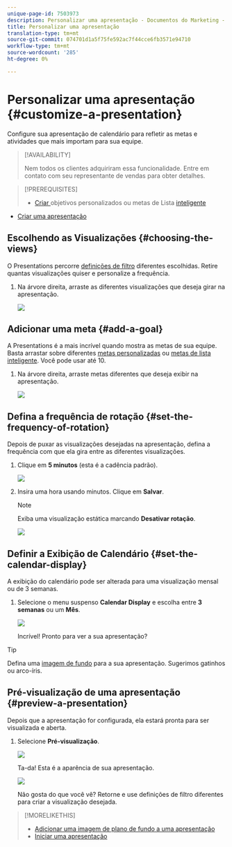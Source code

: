 ```yaml
---
unique-page-id: 7503973
description: Personalizar uma apresentação - Documentos do Marketing - Documentação do produto
title: Personalizar uma apresentação
translation-type: tm+mt
source-git-commit: 074701d1a5f75fe592ac7f44cce6fb3571e94710
workflow-type: tm+mt
source-wordcount: '285'
ht-degree: 0%

---
```



# Personalizar uma apresentação {#customize-a-presentation}

Configure sua apresentação de calendário para refletir as metas e atividades que mais importam para sua equipe.

>[!AVAILABILITY]
>
>
>Nem todos os clientes adquiriram essa funcionalidade. Entre em contato com seu representante de vendas para obter detalhes.

>[!PREREQUISITES]
>
>* [Criar ](/help/marketo/product-docs/core-marketo-concepts/marketing-calendar/calendar-hd/create-a-custom-goal.md) objetivos personalizados ou metas de Lista  [inteligente](/help/marketo/product-docs/core-marketo-concepts/marketing-calendar/calendar-hd/create-a-smart-list-goal.md)
   >
   >
* [Criar uma apresentação](/help/marketo/product-docs/core-marketo-concepts/marketing-calendar/calendar-hd/create-a-presentation.md)


## Escolhendo as Visualizações {#choosing-the-views}

O Presentations percorre [definições de filtro](/help/marketo/product-docs/core-marketo-concepts/marketing-calendar/working-with-the-calendar/filtering-the-marketing-calendar.md) diferentes escolhidas. Retire quantas visualizações quiser e personalize a frequência.

1. Na árvore direita, arraste as diferentes visualizações que deseja girar na apresentação.

   ![](assets/image2015-3-18-13-3a6-3a10.png)

## Adicionar uma meta {#add-a-goal}

A Presentations é a mais incrível quando mostra as metas de sua equipe. Basta arrastar sobre diferentes [metas personalizadas](/help/marketo/product-docs/core-marketo-concepts/marketing-calendar/calendar-hd/create-a-custom-goal.md) ou [metas de lista inteligente](/help/marketo/product-docs/core-marketo-concepts/marketing-calendar/calendar-hd/create-a-smart-list-goal.md). Você pode usar até 10.

1. Na árvore direita, arraste metas diferentes que deseja exibir na apresentação.

   ![](assets/image2015-3-24-14-3a23-3a26.png)

## Defina a frequência de rotação {#set-the-frequency-of-rotation}

Depois de puxar as visualizações desejadas na apresentação, defina a frequência com que ela gira entre as diferentes visualizações.

1. Clique em **5 minutos** (esta é a cadência padrão).

   ![](assets/image2015-3-18-13-3a17-3a29.png)

1. Insira uma hora usando minutos. Clique em **Salvar**.

   >[!NOTE]
   >
   >Exiba uma visualização estática marcando **Desativar rotação**.

   ![](assets/image2015-3-18-13-3a22-3a18.png)

## Definir a Exibição de Calendário {#set-the-calendar-display}

A exibição do calendário pode ser alterada para uma visualização mensal ou de 3 semanas.

1. Selecione o menu suspenso **Calendar Display** e escolha entre **3 semanas** ou um **Mês**.

   ![](assets/image2015-3-18-13-3a27-3a37.png)

   Incrível! Pronto para ver a sua apresentação?

>[!TIP]
>
>Defina uma [imagem de fundo](/help/marketo/product-docs/core-marketo-concepts/marketing-calendar/calendar-hd/add-a-background-image-to-a-presentation.md) para a sua apresentação. Sugerimos gatinhos ou arco-íris.

## Pré-visualização de uma apresentação {#preview-a-presentation}

Depois que a apresentação for configurada, ela estará pronta para ser visualizada e aberta.

1. Selecione **Pré-visualização**.

   ![](assets/image2015-3-18-13-3a37-3a55.png)

   Ta-da! Esta é a aparência de sua apresentação.

   ![](assets/image2015-3-24-14-3a29-3a29.png)

   Não gosta do que você vê? Retorne e use definições de filtro diferentes para criar a visualização desejada.

>[!MORELIKETHIS]
>
>* [Adicionar uma imagem de plano de fundo a uma apresentação](/help/marketo/product-docs/core-marketo-concepts/marketing-calendar/calendar-hd/add-a-background-image-to-a-presentation.md)
>* [Iniciar uma apresentação](/help/marketo/product-docs/core-marketo-concepts/marketing-calendar/calendar-hd/launch-a-presentation.md)

